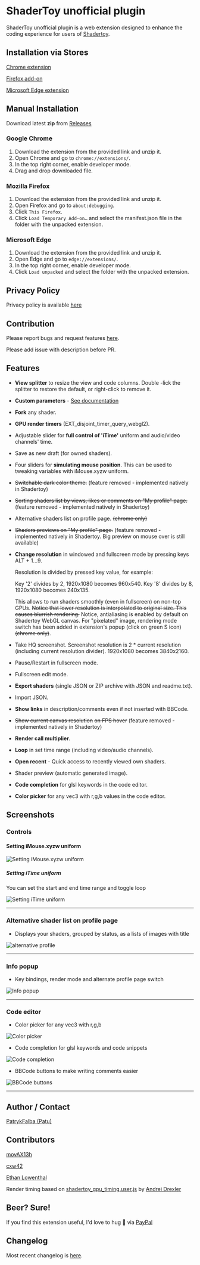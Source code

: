 # ShaderToy unofficial plugin

ShaderToy unofficial plugin is a web extension designed to enhance the coding experience for users of [Shadertoy](http://shadertoy.com/).

## Installation via Stores

[Chrome extension](https://chrome.google.com/webstore/detail/ohicbclhdmkhoabobgppffepcopomhgl)

[Firefox add-on](https://addons.mozilla.org/firefox/addon/shadertoy-unofficial-plugin/)

[Microsoft Edge extension](https://microsoftedge.microsoft.com/addons/detail/mjcddpebilehgjibahdplabcocgpfmdb)

## Manual Installation

Download latest **zip** from [Releases](https://github.com/patuwwy/ShaderToy-Chrome-Plugin/releases)

### Google Chrome

1. Download the extension from the provided link and unzip it.
2. Open Chrome and go to `chrome://extensions/`.
3. In the top right corner, enable developer mode.
4. Drag and drop downloaded file.

### Mozilla Firefox

1. Download the extension from the provided link and unzip it.
2. Open Firefox and go to `about:debugging`.
3. Click `This Firefox`.
4. Click `Load Temporary Add-on…` and select the manifest.json file in the folder with the unpacked extension.

### Microsoft Edge

1. Download the extension from the provided link and unzip it.
2. Open Edge and go to `edge://extensions/`.
3. In the top right corner, enable developer mode.
4. Click `Load unpacked` and select the folder with the unpacked extension.

## Privacy Policy

Privacy policy is available [here](https://github.com/patuwwy/ShaderToy-Chrome-Plugin/blob/master/PRIVACY-POLICY.md)

## Contribution

Please report bugs and request features [here](https://github.com/patuwwy/ShaderToy-Chrome-Plugin/issues).

Please add issue with description before PR.

## Features

* **View splitter** to resize the view and code columns. Double -lick the splitter to restore the default, or right-click to remove it.

* **Custom parameters** -
    [See documentation](./docs/custom-params.md)

* **Fork** any shader.

* **GPU render timers** (EXT_disjoint_timer_query_webgl2).

* Adjustable slider for **full control of 'iTime'** uniform and audio/video channels' time.

* Save as new draft (for owned shaders).

* Four sliders for **simulating mouse position**.
    This can be used to tweaking variables with iMouse.xyzw uniform.

* ~~Switchable dark color theme.~~
    (feature removed - implemented natively in Shadertoy)

* ~~Sorting shaders list by views, likes or comments on "My profile" page.~~
    (feature removed - implemented natively in Shadertoy)

* Alternative shaders list on profile page. ~~(chrome only)~~

* ~~Shaders previews on "My profile" page.~~
    (feature removed - implemented natively in Shadertoy. Big preview on mouse over is still available)

* **Change resolution** in windowed and fullscreen mode by pressing keys ALT + 1...9.

    Resolution is divided by pressed key value, for example:

    Key '2' divides by 2, 1920x1080 becomes 960x540.
    Key '8' divides by 8, 1920x1080 becomes 240x135.

    This allows to run shaders smoothly (even in fullscreen) on non-top GPUs.
    ~~Notice that lower resolution is interpolated to original size. This causes blurrish rendering.~~
    Notice, antialiasing is enabled by default on Shadertoy WebGL canvas.
    For "pixelated" image, rendering mode switch has been added in extension's popup (click on green S icon) ~~(chrome only)~~.

* Take HQ screenshot. Screenshot resolution is 2 \* current resolution (including current resolution divider). 1920x1080 becomes 3840x2160.

* Pause/Restart in fullscreen mode.

* Fullscreen edit mode.

* **Export shaders** (single JSON or ZIP archive with JSON and readme.txt).

* Import JSON.

* **Show links** in description/comments even if not inserted with BBCode.

* ~~Show current canvas resolution~~ ~~on FPS hover~~
    (feature removed - implemented natively in Shadertoy)

* **Render call multiplier**.

* **Loop** in set time range (including video/audio channels).

* **Open recent** - Quick access to recently viewed own shaders.

* Shader preview (automatic generated image).

* **Code completion** for glsl keywords in the code editor.

* **Color picker** for any vec3 with r,g,b values in the code editor.

## Screenshots

### Controls

#### Setting iMouse.xyzw uniform

![Setting iMouse.xyzw uniform](./screenshots/mouse.png)

##### Setting iTime uniform

You can set the start and end time range and toggle loop

![Setting iTime uniform](./screenshots/shader-edit.png)

---

### Alternative shader list on profile page

* Displays your shaders, grouped by status, as a lists of images with title

![alternative profile](./screenshots/alternate-profile.png)

---

### Info popup

* Key bindings, render mode and alternate profile page switch

![Info popup](./screenshots/popup.png)

---

### Code editor

* Color picker for any vec3 with r,g,b

![Color picker](./screenshots/color-picker.png)

* Code completion for glsl keywords and code snippets

![Code completion](./screenshots/code-completion.png)

* BBCode buttons to make writing comments easier

![BBCode buttons](./screenshots/bbcode-buttons.png)

---

## Author / Contact

[PatrykFalba (Patu)](http://patrykfalba.pl)

## Contributors

[movAX13h](http://blog.thrill-project.com/)

[cxw42](https://github.com/cxw42)

[Ethan Lowenthal](https://ethansawesomewebsite.tk/)

Render timing based on [shadertoy_gpu_timing.user.js](https://github.com/andrei-drexler/shadertoy-userscripts/blob/master/shadertoy_gpu_timing.user.js) by [Andrei Drexler](https://github.com/andrei-drexler)

## Beer? Sure!

If you find this extension useful, I'd love to hug :beer: via [PayPal](https://www.paypal.com/cgi-bin/webscr?cmd=_s-xclick&hosted_button_id=VDFNBT9N3ANHW&source=url)

## Changelog

Most recent changelog is [here](https://github.com/patuwwy/ShaderToy-Chrome-Plugin/blob/master/CHANGELOG.md).
